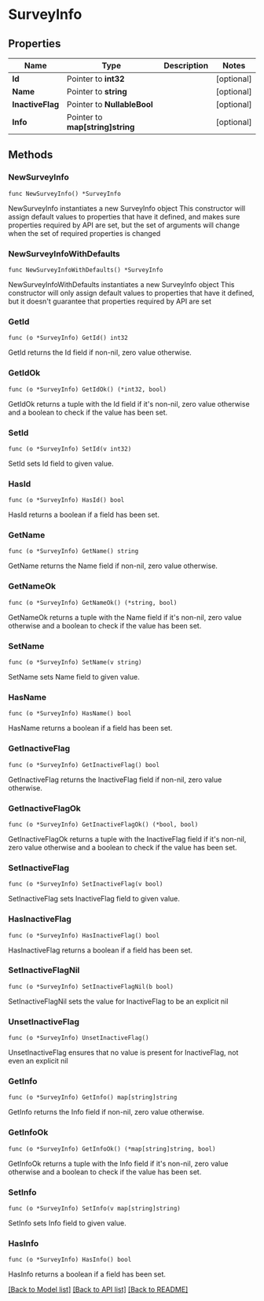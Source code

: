 # SurveyInfo

## Properties

Name | Type | Description | Notes
------------ | ------------- | ------------- | -------------
**Id** | Pointer to **int32** |  | [optional] 
**Name** | Pointer to **string** |  | [optional] 
**InactiveFlag** | Pointer to **NullableBool** |  | [optional] 
**Info** | Pointer to **map[string]string** |  | [optional] 

## Methods

### NewSurveyInfo

`func NewSurveyInfo() *SurveyInfo`

NewSurveyInfo instantiates a new SurveyInfo object
This constructor will assign default values to properties that have it defined,
and makes sure properties required by API are set, but the set of arguments
will change when the set of required properties is changed

### NewSurveyInfoWithDefaults

`func NewSurveyInfoWithDefaults() *SurveyInfo`

NewSurveyInfoWithDefaults instantiates a new SurveyInfo object
This constructor will only assign default values to properties that have it defined,
but it doesn't guarantee that properties required by API are set

### GetId

`func (o *SurveyInfo) GetId() int32`

GetId returns the Id field if non-nil, zero value otherwise.

### GetIdOk

`func (o *SurveyInfo) GetIdOk() (*int32, bool)`

GetIdOk returns a tuple with the Id field if it's non-nil, zero value otherwise
and a boolean to check if the value has been set.

### SetId

`func (o *SurveyInfo) SetId(v int32)`

SetId sets Id field to given value.

### HasId

`func (o *SurveyInfo) HasId() bool`

HasId returns a boolean if a field has been set.

### GetName

`func (o *SurveyInfo) GetName() string`

GetName returns the Name field if non-nil, zero value otherwise.

### GetNameOk

`func (o *SurveyInfo) GetNameOk() (*string, bool)`

GetNameOk returns a tuple with the Name field if it's non-nil, zero value otherwise
and a boolean to check if the value has been set.

### SetName

`func (o *SurveyInfo) SetName(v string)`

SetName sets Name field to given value.

### HasName

`func (o *SurveyInfo) HasName() bool`

HasName returns a boolean if a field has been set.

### GetInactiveFlag

`func (o *SurveyInfo) GetInactiveFlag() bool`

GetInactiveFlag returns the InactiveFlag field if non-nil, zero value otherwise.

### GetInactiveFlagOk

`func (o *SurveyInfo) GetInactiveFlagOk() (*bool, bool)`

GetInactiveFlagOk returns a tuple with the InactiveFlag field if it's non-nil, zero value otherwise
and a boolean to check if the value has been set.

### SetInactiveFlag

`func (o *SurveyInfo) SetInactiveFlag(v bool)`

SetInactiveFlag sets InactiveFlag field to given value.

### HasInactiveFlag

`func (o *SurveyInfo) HasInactiveFlag() bool`

HasInactiveFlag returns a boolean if a field has been set.

### SetInactiveFlagNil

`func (o *SurveyInfo) SetInactiveFlagNil(b bool)`

 SetInactiveFlagNil sets the value for InactiveFlag to be an explicit nil

### UnsetInactiveFlag
`func (o *SurveyInfo) UnsetInactiveFlag()`

UnsetInactiveFlag ensures that no value is present for InactiveFlag, not even an explicit nil
### GetInfo

`func (o *SurveyInfo) GetInfo() map[string]string`

GetInfo returns the Info field if non-nil, zero value otherwise.

### GetInfoOk

`func (o *SurveyInfo) GetInfoOk() (*map[string]string, bool)`

GetInfoOk returns a tuple with the Info field if it's non-nil, zero value otherwise
and a boolean to check if the value has been set.

### SetInfo

`func (o *SurveyInfo) SetInfo(v map[string]string)`

SetInfo sets Info field to given value.

### HasInfo

`func (o *SurveyInfo) HasInfo() bool`

HasInfo returns a boolean if a field has been set.


[[Back to Model list]](../README.md#documentation-for-models) [[Back to API list]](../README.md#documentation-for-api-endpoints) [[Back to README]](../README.md)


